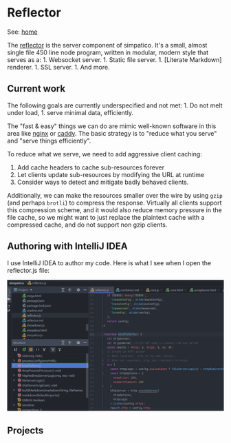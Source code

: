 <!--<!DOCTYPE html>
<head>
  <title>Simpatico: reflector.js</title>
  <link class="testable" id="favicon" rel="icon" type="image/svg+xml" href="data:image/svg+xml,
    <svg xmlns='http://www.w3.org/2000/svg' viewBox='0 0 1 1'>
        <rect width='1' height='1' fill='DodgerBlue' />
    </svg>"
  >
  <link rel="stylesheet" href="/style.css">

  <link class="hljs" rel="stylesheet" href="/kata/highlight.github.css">

  <script class="hljs" type="module">
    import hljs from '/kata/highlight.min.js';
    import javascript from '/kata/highlight.javascript.min.js';
    const d=document, elts = a => d.querySelectorAll(a);
    hljs.registerLanguage('javascript', javascript);
    d.addEventListener('DOMContentLoaded', () =>
      elts('pre code').forEach(block =>
        hljs.highlightElement(block)));
  </script>
</head>-->

# Reflector
See: [home](/index.html)

The [reflector](/reflector.js) is the server component of simpatico.
It's a small, almost single file 450 line node program, written in modular, modern style that serves as a:
    1. Websocket server.
    1. Static file server.
    1. [Literate Markdown] renderer.
    1. SSL server.
    1. And more.

## Current work

The following goals are currently underspecified and not met:
    1. Do not melt under load,
    1. serve minimal data, efficiently.

The "fast & easy" things we can do are mimic well-known software in this area
like [nginx](https://nginx.org/) or [caddy](https://github.com/caddyserver/caddy).
The basic strategy is to "reduce what you serve" and "serve things efficiently".

To reduce what we serve, we need to add aggressive client caching:
  1. Add cache headers to cache sub-resources forever
  1. Let clients update sub-resources by modifying the URL at runtime
  1. Consider ways to detect and mitigate badly behaved clients.

Additionally, we can make the resources smaller over the wire by using `gzip` (and perhaps `brotli`) to compress the response. Virtually all clients support this compression scheme, and it would also reduce memory pressure in the file cache, so we might want to just replace the plaintext cache with a compressed cache, and do not support non gzip clients.


## Authoring with IntelliJ IDEA
I use IntelliJ IDEA to author my code.
Here is what I see when I open the reflector.js file:

![img.png](img.png)

## Projects
